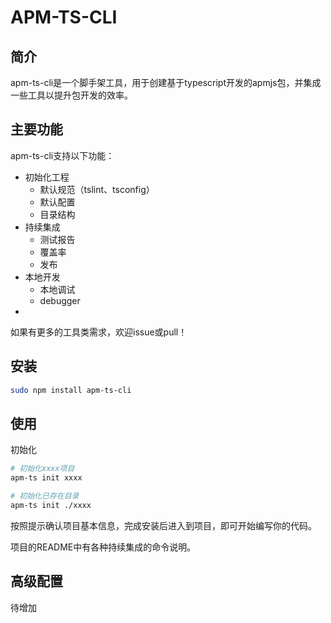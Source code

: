 # APM-TS-CLI

## 简介

apm-ts-cli是一个脚手架工具，用于创建基于typescript开发的apmjs包，并集成一些工具以提升包开发的效率。


## 主要功能

apm-ts-cli支持以下功能：

- 初始化工程
  - 默认规范（tslint、tsconfig）
  - 默认配置
  - 目录结构
- 持续集成
  - 测试报告
  - 覆盖率
  - 发布
- 本地开发
  - 本地调试
  - debugger
- 

如果有更多的工具类需求，欢迎issue或pull！

## 安装

```bash
sudo npm install apm-ts-cli
```

## 使用

初始化

```bash
# 初始化xxxx项目
apm-ts init xxxx

# 初始化已存在目录
apm-ts init ./xxxx
```


按照提示确认项目基本信息，完成安装后进入到项目，即可开始编写你的代码。

项目的README中有各种持续集成的命令说明。

## 高级配置

待增加



